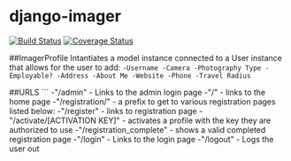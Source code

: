 # django-imager
[![Build Status](https://travis-ci.org/Copenbacon/django-imager.svg?branch=models-2)](https://travis-ci.org/Copenbacon/django-imager)
[![Coverage Status](https://coveralls.io/repos/github/Copenbacon/django-imager/badge.svg?branch=models-2)](https://coveralls.io/github/Copenbacon/django-imager?branch=models-2)

##ImagerProfile
Intantiates a model instance connected to a User instance that allows for the user to add:
    ```
    -Username
    -Camera
    -Photography Type
    -Employable?
    -Address
    -About Me
    -Website
    -Phone
    -Travel Radius
    ```

##URLS
    ```
    -"/admin" - Links to the admin login page
    -"/" - links to the home page
    -"/registration/" - a prefix to get to various registration pages listed below:
        -"/register" - links to registration page
        -"/activate/[ACTIVATION KEY]" - activates a profile with the key they are authorized to use
        -"/registration_complete" - shows a valid completed registration page
    -"/login" - Links to the login page
    -"/logout" - Logs the user out